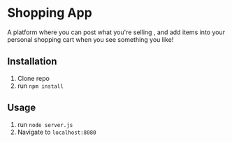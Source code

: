 # Shopping App

A platform where you can post what you're selling , and add items into your personal shopping cart when you see something you like!

## Installation

1. Clone repo
2. run `npm install`

## Usage

1. run `node server.js`
2. Navigate to `localhost:8080`
